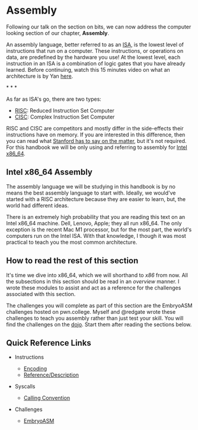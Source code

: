 # Assembly

Following our talk on the section on bits, we can now address the computer
looking section of our chapter, **Assembly**.

An assembly language, better referred to as an [ISA](https://en.wikipedia.org/wiki/Instruction_set_architecture), is the lowest level of instructions that run on a computer. These instructions, or operations on data, are predefined by the hardware you use! At the lowest level, each instruction in an ISA is a combination of logic gates that you have already learned. Before continuing, watch this 15 minutes video on what an architecture is by Yan [here](https://www.youtube.com/watch?v=9jc0eSnrzF4).

\* \* \*

As far as ISA's go, there are two types:
- [RISC](https://en.wikipedia.org/wiki/Reduced_instruction_set_computer): Reduced Instruction Set Computer
- [CISC](https://en.wikipedia.org/wiki/Complex_instruction_set_computer): Complex Instruction Set Computer

RISC and CISC are competitors and mostly differ in the side-effects their instructions have on memory. If you are interested in this difference, then you can read what [Stanford has to say on the matter](https://cs.stanford.edu/people/eroberts/courses/soco/projects/risc/risccisc/), but it's not required. For this handbook we will be only using and referring to assembly for [Intel x86_64](https://en.wikipedia.org/wiki/X86-64).

## Intel x86_64 Assembly

The assembly language we will be studying in this handbook is by no means the best assembly language to start with. Ideally, we would've started with a RISC architecture because they are easier to learn, but, the world had different ideas. 

There is an extremely high probability that you are reading this text on an Intel x86_64 machine. Dell, Lenovo, Apple; they all run x86_64. The only exception is the recent Mac M1 processor, but for the most part, the world's computers run on the Intel ISA. With that knowledge, I though it was most practical to teach you the most common architecture.

## How to read the rest of this section

It's time we dive into x86_64, which we will shorthand to _x86_ from now. All the subsections in this section should be read in an _overview_ manner. I wrote these modules to assist and act as a reference for the challenges associated with this section. 

The challenges you will complete as part of this section are the EmbryoASM challenges hosted on pwn.college. Myself and @redgate wrote these challenges to teach you assembly rather than just test your skill. You will find the challenges on the [dojo](https://dojo.pwn.college/challenges/asm). Start them after reading the sections below. 


## Quick Reference Links
- Instructions
    - [Encoding](https://defuse.ca/online-x86-assembler.htm)
    - [Reference/Description](https://www.felixcloutier.com/x86/)

- Syscalls
    - [Calling Convention](https://chromium.googlesource.com/chromiumos/docs/+/master/constants/syscalls.md)

- Challenges
    - [EmbryoASM](https://dojo.pwn.college/challenges/asm)